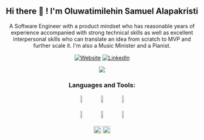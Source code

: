 <!--
**samalapsy/samalapsy** is a ✨ _special_ ✨ repository because its `README.md` (this file) appears on your GitHub profile.

Here are some ideas to get you started:

- 🔭 I’m currently working on ...
- 🌱 I’m currently learning Golang, AWS DevOps ...
- 👯 I’m looking to collaborate on ...
- 🤔 I’m looking for help with Networking...
- 💬 Ask me about ...
- 📫 How to reach me: ...
- 😄 Pronouns: ...
- ⚡ Fun fact: ...
-->

<h2 align="center">Hi there 👋 !  I'm Oluwatimilehin Samuel Alapakristi</h2>
<p align="center">A Software Engineer with a product mindset who has reasonable years of experience accompanied with strong technical skills as well as excellent interpersonal skills who can translate an idea from scratch to MVP and further scale it. I'm also a Music Minister and a Pianist.</p>
<p align="center">
   <a  align="center" href="https://twitter.com/samalapsy">
   <img align="center"  alt="Website" src="https://img.shields.io/badge/-Twitter-222222?style=flat-square&logo=twitter&logoColor=white&link=https://twitter.com/samalapsy"></a> 
   <a href="https://www.linkedin.com/in/samalapsy/" align="center" >
   <img align="center"  alt="LinkedIn" src="https://img.shields.io/badge/-LinkedIn-222222?style=flat-square&logo=Linkedin&logoColor=white&link=https://www.linkedin.com/in/samalapsy/"></a>
 </p>



<div align="center">

  <div>
    <img  src="https://github-readme-stats.vercel.app/api?username=MilindModi&show_icons=true&count_private=true&hide=contribs,issues&hide_border=true">
   

### Languages and Tools:  

<code><img width="10%" height="20" src="https://img.shields.io/badge/npm-CB3837?style=for-the-badge&logo=npm&logoColor=white"></code>
 <code><img width="10%"  height="20" src="https://img.shields.io/badge/Javascript-ED8B00?style=for-the-badge&logo=javascript&logoColor=yellow"></code>
<code><img width="10%"  height="20" src="https://img.shields.io/badge/Flutter-02569B?style=for-the-badge&logo=flutter&logoColor=white"></code>
<br><br>
<code><img width="10%"   height="20" src="https://img.shields.io/badge/firebase-ffca28?style=for-the-badge&logo=firebase&logoColor=white"></code>
<code><img width="10%"  height="20" src="https://img.shields.io/badge/Node.js-43853D?style=for-the-badge&logo=node.js&logoColor=white"></code>
<code><img width="10%"  height="20" src="https://img.shields.io/badge/MySql-4EA94B?style=for-the-badge&logo=MySql&logoColor=white"></code>
<br><br>
<code><img width="auto"  height="20" src="https://img.shields.io/badge/PHP-3DDC84?style=for-the-badge&logo=php&logoColor=white"></code>
     <code><img width="auto"  height="20" src="https://img.shields.io/badge/Laravel-f9322c?style=for-the-badge&logo=laravel&logoColor=#f9322c"></code>
<br><br>

   </div>
